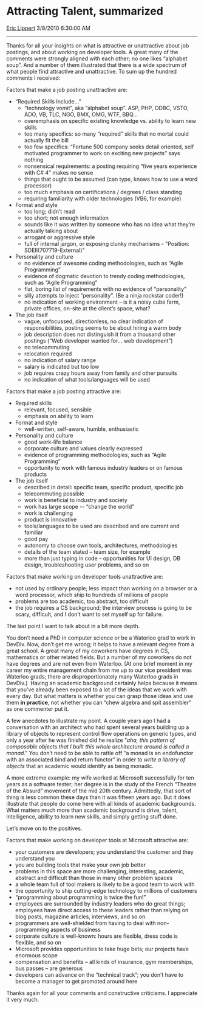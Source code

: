 <div id="page">

# Attracting Talent, summarized

[Eric Lippert](https://social.msdn.microsoft.com/profile/Eric%20Lippert) 3/8/2010 6:30:00 AM

-----

<div id="content">

<div class="mine">

Thanks for all your insights on what is attractive or unattractive about job postings, and about working on developer tools. A great many of the comments were strongly aligned with each other; no one likes “alphabet soup”. And a number of them illustrated that there is a wide spectrum of what people find attractive and unattractive. To sum up the hundred comments I received:

Factors that make a job posting unattractive are:

  - “Required Skills Include…”
      - “technology vomit”, aka “alphabet soup”. ASP, PHP, ODBC, VSTO, ADO, VB, TLC, NGO, BMX, OMG, WTF, BBQ…
      - overemphasis on specific existing knowledge vs. ability to learn new skills
      - too many specifics: so many “required” skills that no mortal could actually fit the bill
      - too few specifics: “Fortune 500 company seeks detail oriented, self motivated programmer to work on exciting new projects” says nothing
      - nonsensical requirements: a posting requiring “five years experience with C\# 4” makes no sense
      - things that ought to be assumed (can type, knows how to use a word processor)
      - too much emphasis on certifications / degrees / class standing
      - requiring familiarity with older technologies (VB6, for example)
  - Format and style
      - too long; didn’t read
      - too short; not enough information
      - sounds like it was written by someone who has no idea what they’re actually talking about
      - arrogant or aggressive style
      - full of internal jargon, or exposing clunky mechanisms - "Position: SDEII(707719-External)"
  - Personality and culture
      - no evidence of awesome coding methodologies, such as “Agile Programming”
      - evidence of dogmatic devotion to trendy coding methodologies, such as “Agile Programming”
      - flat, boring list of requirements with no evidence of “personality”
      - silly attempts to inject “personality”. (Be a ninja rockstar coder\!)
      - no indication of working environment – is it a noisy cube farm, private offices, on-site at the client’s space, what?
  - The job itself
      - vague, unfocussed, directionless, no clear indication of responsibilities, posting seems to be about hiring a warm body
      - job description does not distinguish it from a thousand other postings (“Web developer wanted for… web development”)
      - no telecommuting
      - relocation required
      - no indication of salary range
      - salary is indicated but too low
      - job requires crazy hours away from family and other pursuits
      - no indication of what tools/languages will be used

Factors that make a job posting attractive are:

  - Required skills
      - relevant, focused, sensible
      - emphasis on ability to learn
  - Format and style
      - well-written, self-aware, humble, enthusiastic
  - Personality and culture
      - good work-life balance
      - corporate culture and values clearly expressed
      - evidence of programming methodologies, such as “Agile Programming”
      - opportunity to work with famous industry leaders or on famous products
  - The job itself
      - described in detail: specific team, specific product, specific job
      - telecommuting possible
      - work is beneficial to industry and society
      - work has large scope -- “change the world”
      - work is challenging
      - product is innovative
      - tools/languages to be used are described and are current and familiar
      - good pay
      - autonomy to choose own tools, architectures, methodologies
      - details of the team stated – team size, for example
      - more than just typing in code – opportunities for UI design, DB design, troubleshooting user problems, and so on

Factors that make working on developer tools unattractive are:

  - not used by ordinary people; less impact than working on a browser or a word processor, which ship to hundreds of millions of people
  - problems are too academic, too abstract, too difficult
  - the job requires a CS background; the interview process is going to be scary, difficult, and I don’t want to set myself up for failure.

The last point I want to talk about in a bit more depth.

You don’t need a PhD in computer science or be a Waterloo grad to work in DevDiv. Now, don’t get me wrong; it helps to have a relevant degree from a great school. A great many of my coworkers have degrees in CS, mathematics or other related fields. But a number of my coworkers do not have degrees and are not even from Waterloo. (At one brief moment in my career my entire management chain from me up to our vice president was Waterloo grads; there are disproportionately many Waterloo grads in DevDiv.)  Having an academic background certainly helps because it means that you’ve already been exposed to a lot of the ideas that we work with every day. But what matters is whether you can grasp those ideas and use them **in practice**, not whether you can “chew algebra and spit assembler” as one commenter put it.

A few anecdotes to illustrate my point. A couple years ago I had a conversation with an architect who had spent several years building up a library of objects to represent control flow operations on generic types, and only a year after he was finished did he realize “*aha, this pattern of composable objects that I built this whole architecture around is called a monad*.” You don’t need to be able to rattle off “a monad is an endofunctor with an associated bind and return functor” in order to *write a library of objects* that an academic would identify as being monadic.

A more extreme example: my wife worked at Microsoft successfully for ten years as a software tester; her degree is in the study of the French “Theatre of the Absurd” movement of the mid 20th century. Admittedly, that sort of thing is less common these days than it was fifteen years ago. But it does illustrate that people do come here with all kinds of academic backgrounds. What matters much more than academic background is drive, talent, intelligence, ability to learn new skills, and simply getting stuff done.

Let’s move on to the positives.

Factors that make working on developer tools at Microsoft attractive are:

  - your customers are developers; you understand the customer and they understand you
  - you are building tools that make your own job better
  - problems in this space are more challenging, interesting, academic, abstract and difficult than those in many other problem spaces
  - a whole team full of tool makers is likely to be a good team to work with
  - the opportunity to ship cutting-edge technology to millions of customers
  - “programming about programming is twice the fun\!”
  - employees are surrounded by industry leaders who do great things; employees have direct access to these leaders rather than relying on blog posts, magazine articles, interviews, and so on.
  - programmers are well-shielded from having to deal with non-programming aspects of business
  - corporate culture is well-known: hours are flexible, dress code is flexible, and so on
  - Microsoft provides opportunities to take huge bets; our projects have enormous scope
  - compensation and benefits – all kinds of insurance, gym memberships, bus passes – are generous
  - developers can advance on the “technical track”; you don’t have to become a manager to get promoted around here

Thanks again for all your comments and constructive criticisms. I appreciate it very much.

</div>

</div>

</div>


